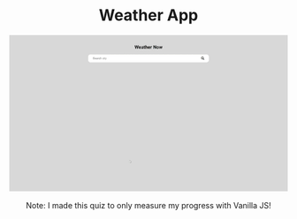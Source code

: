 <h1 align="center">
    Weather App
</h1>

<p align="center">
    <img src="assets/weatherApp.gif"/>
</p>
 
<p align="center">
    Note: I made this quiz to only measure my progress with Vanilla JS!
</p>
